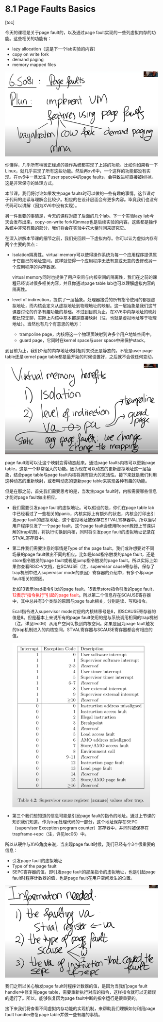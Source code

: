 # 8.1 Page Faults Basics

[toc]

今天的课程是关于page fault的，以及通过page fault实现的一些列虚拟内存的功能。这些相关的功能有：

* lazy allocation（这是下一个lab实验的内容）
* copy  on write fork
* demand paging
* memory mapped files

![img](.assets/image%20(337).png)

你懂得，几乎所有稍微正经点的操作系统都实现了上述的功能。比如你如果看一下Linux，就几乎实现了所有这些功能。然后再xv6中，一个这样的功能都没有实现。在xv6中一旦发生了user space中的page faults，会导致进程直接被kill掉。这是非常保守的处理方式。

本节课，我们将讨论如果发生page faults时可以做的一些有趣的事情。这节课对于代码的走读与理解会比较少。相应的在设计层面会有更多内容。毕竟我们也没有代码可以讲解（因为XV6中没有实现）。

另一件重要的事情是，今天的课程对应了后面的几个lab。下一个实验lazy lab今天会发布出来，copy-on-write fork和mmap也是后续实验的内容。这些都是操作系统中非常有趣的部分，我们将会在实验中花大量时间来研究它。

在深入讲解本节课的细节之前，我们先回顾一下虚拟内存。你可以认为虚拟内存有两个主要的优点：

* Isolation隔离性。virtual memory可以使得操作系统为每一个应用程序提供属于它自己的地址空间。这样就使得一个应用程序无法有意或无意的去修改另一个应用程序的内存数据。

  virtual memory同时也提供了用户空间与内核空间的隔离性，我们在之前的课程已经谈过很多相关内容，并且你通过page table lab也可以理解虚拟内容的隔离性。

* level of indirection，提供了一层抽象。处理器接受的所有指令使用的都是虚拟地址，而内核会定义从虚拟地址到物理地址的映射。这一层抽象是我们这节课要讨论的许多有趣功能的基础。不过到目前为止，在XV6中内存地址的映射都比较无聊，实际上内核中基本都是直接映射（注，也就是虚拟地址等于物理地址）。当然也有几个有意思的地方：

  * trampoline page，内核将这一个物理页映射到许多个用户地址空间中。
  * guard page，它同时在kernel space与user space中来保护stack。

到目前为止，我们介绍的内存地址映射相对来说还是静态的。不管是user page table还是kernel page table都是最开始的时候设置好，之后就不会做任何变动。

![img](.assets/image%20(222).png)

page fault则可以让这个映射变得动态起来。通过page faults内核可以更新page table，这是一个非常强大的功能。因为现在可以动态的更新虚拟地址这一层抽象，结合page table与page fault内核将拥有巨大的灵活性。接下来就是我们利用这种动态的重新映射，或者叫动态的更新page table来实现各种有趣的功能。

但是在那之前，首先我们需要思考的是，当发生page fault时，内核需要哪些信息才能对page fault做出相应。

* 我们需要引发page fault的虚拟地址。可以假设的是，你们在page table lab中已经看过了一些相关的panic，内核实际上有额外的状态，内核会打印出引发page fault的虚拟地址，这个虚拟地址被保存在STVAL寄存器中。所以当以用户程序引发了一个page fault，这个page fault会使用Robert教授上节课讲解的trap机制，将执行切换到内核，同时将引发page fault的虚拟地址记录在STVAL寄存器中。

* 第二件我们需要注意的事情是Type of the page  fault。我们或许想要对不同场景的page fault做出不同的相应。比如是load指令触发的page fault，还是store指令触发的page fault或者是jump指令触发的page fault。所以实际上如果你查看RISC-V文档，在SCAUSE（注，supervisor cause寄存器，保存了trap机制中进入supervisor mode的原因）寄存器的介绍中，有多个与page fault相关的原因。

  比如13表示load指令引发的page fault，15表示store指令引发的page fault，<font color=red>12表示“指令执行”引起的page fault</font>。所以第二个信息存在SCAUSE寄存器中，其中总共有3个类型的原因与page fault相关，分别是读、写和指令。

  Ecall指令进入supervisor mode对应的内核转移号是8，即SCAUSE寄存器的值是8。但是基本上来说所有的page fault使用的是与系统调用相同的trap机制（注，详见lec06）从用户空间切换到内核空间。如果是因为page fault触发的trap机制进入的内核空间，STVAL寄存器与SCAUSE寄存器都会有相应的值。

  ![img](.assets/image%20(259).png)

* 第三个我们想知道的信息可能是引发page fault的指令的地址。通过上节课的知识我们知道，作为trap处理代码的一部分，这个地址保存在SEPC（supervisor Exception program counter）寄存器中，并同时被保存在trapframe->epc（注，详见lec06）中。

所以从硬件与XV6角度来说，当出现page fault时候，我们已经有个3个很重要的信息：

* 引发page fault的虚拟地址
* Type of the page fault
* SEPC寄存器的值，即引发page fault的那条指令的虚拟地址，也是引起page fault时程序计数器的值，也是page fault在用户空间发生的位置。

![img](.assets/image%20(326).png)

我们之所以关心触发page fault时程序计数器的值，是因为当我们page fault handler中修复完page table，需要重新执行对应的指令，这样指令就可以无错误的运行了。所以，能够恢复因为page fault中断的指令运行是很重要的。

接下来我们将查看不同虚拟内存功能的实现机制，来帮助我们理解如何利用page fault handler修复page table并做一些有趣的事情。